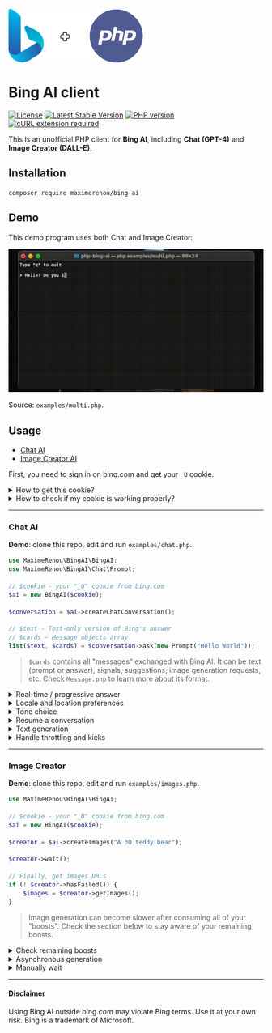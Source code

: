 ![Bing + PHP](logo.png)

# Bing AI client

[![License](https://img.shields.io/github/license/mashape/apistatus.svg)](https://opensource.org/licenses/MIT)
[![Latest Stable Version](https://img.shields.io/github/v/release/maximerenou/php-bing-ai)](https://packagist.org/packages/maximerenou/bing-ai)
[![PHP version](https://img.shields.io/packagist/dependency-v/maximerenou/bing-ai/php)](https://packagist.org/packages/maximerenou/bing-ai)
[![cURL extension required](https://img.shields.io/packagist/dependency-v/maximerenou/bing-ai/ext-curl)](https://packagist.org/packages/maximerenou/bing-ai)

This is an unofficial PHP client for **Bing AI**, including **Chat (GPT-4)** and **Image Creator (DALL-E)**.

## Installation

    composer require maximerenou/bing-ai

## Demo

This demo program uses both Chat and Image Creator:

![Demo](examples/demo.gif)

Source: `examples/multi.php`.

## Usage

- [Chat AI](#chat-ai)
- [Image Creator AI](#image-creator)

First, you need to sign in on bing.com and get your `_U` cookie.

<details>
  <summary>How to get this cookie?</summary>

1. Navigate to bing.com
2. Sign in using your Microsoft account
3. Back on bing.com, right-click and select "Inspect" - the browser console appears
4. Go to "Application" tab
5. Select "Cookies" > "https://www.bing.com" in the sidebar
6. Search for "_U" cookie
7. Copy its content

</details> 

<details>
  <summary>How to check if my cookie is working properly?</summary>

```php
use MaximeRenou\BingAI\BingAI;

// $cookie - your "_U" cookie from bing.com
$ai = new BingAI($cookie);
$valid = $ai->checkCookie();
```

</details> 

---------------------------------------

### Chat AI

**Demo**: clone this repo, edit and run `examples/chat.php`.

```php
use MaximeRenou\BingAI\BingAI;
use MaximeRenou\BingAI\Chat\Prompt;

// $cookie - your "_U" cookie from bing.com
$ai = new BingAI($cookie);

$conversation = $ai->createChatConversation();

// $text - Text-only version of Bing's answer
// $cards - Message objects array
list($text, $cards) = $conversation->ask(new Prompt("Hello World"));
```

> `$cards` contains all "messages" exchanged with Bing AI. It can be text (prompt or answer), signals, suggestions, image generation requests, etc. Check `Message.php` to learn more 
about its format.

<details>
  <summary>Real-time / progressive answer</summary>

You may pass a function as second argument to get real-time progression:

```php
// $text - Incomplete text version
// $cards - Incomplete messages fleet
list($final_text, $final_cards) = $conversation->ask($prompt, function ($text, $cards) {
    echo $text;
});
```

</details> 

<details>
  <summary>Locale and location preferences</summary>

```php
$conversation = $ai->createChatConversation()
    ->withLocation($latitude, $longitude, $radius) // Optional
    ->withPreferences('fr-FR', 'fr-FR', 'FR'); // Optional
```

</details> 

<details>
  <summary>Tone choice</summary>

```php
use MaximeRenou\BingAI\Chat\Tone;

$conversation = $ai->createChatConversation()
    ->withTone(Tone::Creative); // Optional

// Choices:
// Tone::Balanced (default)
// Tone::Creative
// Tone::Precise
```

</details> 

<details>
  <summary>Resume a conversation</summary>  

If you want to resume a previous conversation, you can retrieve its identifiers:

```php
// Get current identifiers
$identifiers = $conversation->getIdentifiers();

// ...
// Resume conversation with $identifiers parameter, and number of previous questions asked
$conversation = $ai->resumeChatConversation($identifiers, 1);
```

</details> 

<details>
  <summary>Text generation</summary>

```php
$subject = "Internet memes";
$tone = 'funny';
$type = 'blog post';
$length = 'short';

$prompt = new Prompt("Please write a *$length* *$type* in a *$tone* style about `$subject`. Please wrap the $type in a markdown codeblock.");

$conversation->ask($prompt->withoutCache(), ...)
```

> To prevent answers like "I have already written \[...]", you can disable cache for your prompt with `withoutCache()`.

</details>

<details>
  <summary>Handle throttling  and kicks</summary>

Bing is limiting messages count per conversations. You can monitor it by calling `getRemainingMessages()` after every interaction.

```php
$remaining = $conversation->getRemainingMessages();

if ($remaining === 0) {
    // You reached the limit
}
```

After every interaction, you should also check if you have been kicked from the conversation:

```php
if ($conversation->kicked()) {
    // You have been kicked, you should start a new conversation
}
```

You may combine both checks with:

```php
if ($conversation->ended()) {
    // You reached the limit or have been kicked
}
```

</details>

---------------------------------------

### Image Creator

**Demo**: clone this repo, edit and run `examples/images.php`.

```php
use MaximeRenou\BingAI\BingAI;

// $cookie - your "_U" cookie from bing.com
$ai = new BingAI($cookie);

$creator = $ai->createImages("A 3D teddy bear");

$creator->wait();

// Finally, get images URLs
if (! $creator->hasFailed()) {
    $images = $creator->getImages();
}
```

> Image generation can become slower after consuming all of your "boosts". Check the section below to stay aware of your remaining boosts.

<details>
  <summary>Check remaining boosts</summary>

```php
$creator = $ai->getImageCreator();

$remaining_boosts = $creator->getRemainingBoosts();
```

</details>

<details>
  <summary>Asynchronous generation</summary>
You may quit after calling `createImages()` and check generation later using its ID:

```php
$prompt = "A 3D teddy bear";
$creator = $ai->createImages($prompt);
$generation_id = $creator->getGenerationId();

// ...

$creator = $ai->getImageCreator();
$creator->resume($generation_id, $prompt);
```

</details>

<details>
  <summary>Manually wait</summary>
Instead of calling `$creator->wait();` you can loop by yourself:

```php
do {
    sleep(1);
} while ($creator->isGenerating());
```

</details>

---------------------------------------

#### Disclaimer

Using Bing AI outside bing.com may violate Bing terms. Use it at your own risk.
Bing is a trademark of Microsoft.
